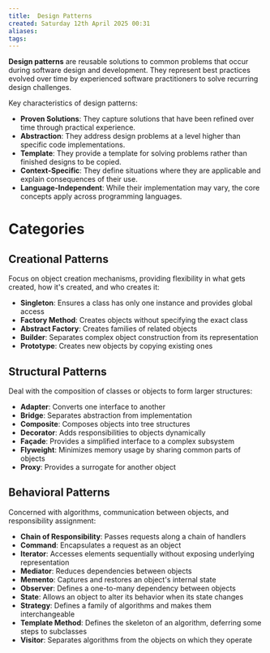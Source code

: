 ```yaml
---
title:  Design Patterns
created: Saturday 12th April 2025 00:31
aliases: 
tags: 
---
```

**Design patterns** are reusable solutions to common problems that occur during software design and development. They represent best practices evolved over time by experienced software practitioners to solve recurring design challenges.

Key characteristics of design patterns:

- **Proven Solutions**: They capture solutions that have been refined over time through practical experience.
- **Abstraction**: They address design problems at a level higher than specific code implementations.
- **Template**: They provide a template for solving problems rather than finished designs to be copied.
- **Context-Specific**: They define situations where they are applicable and explain consequences of their use.
- **Language-Independent**: While their implementation may vary, the core concepts apply across programming languages.
# Categories

## Creational Patterns

Focus on object creation mechanisms, providing flexibility in what gets created, how it's created, and who creates it:

- **Singleton**: Ensures a class has only one instance and provides global access
- **Factory Method**: Creates objects without specifying the exact class
- **Abstract Factory**: Creates families of related objects
- **Builder**: Separates complex object construction from its representation
- **Prototype**: Creates new objects by copying existing ones
## Structural Patterns

Deal with the composition of classes or objects to form larger structures:

- **Adapter**: Converts one interface to another
- **Bridge**: Separates abstraction from implementation
- **Composite**: Composes objects into tree structures
- **Decorator**: Adds responsibilities to objects dynamically
- **Façade**: Provides a simplified interface to a complex subsystem
- **Flyweight**: Minimizes memory usage by sharing common parts of objects
- **Proxy**: Provides a surrogate for another object
## Behavioral Patterns

Concerned with algorithms, communication between objects, and responsibility assignment:

- **Chain of Responsibility**: Passes requests along a chain of handlers
- **Command**: Encapsulates a request as an object
- **Iterator**: Accesses elements sequentially without exposing underlying representation
- **Mediator**: Reduces dependencies between objects
- **Memento**: Captures and restores an object's internal state
- **Observer**: Defines a one-to-many dependency between objects
- **State**: Allows an object to alter its behavior when its state changes
- **Strategy**: Defines a family of algorithms and makes them interchangeable
- **Template Method**: Defines the skeleton of an algorithm, deferring some steps to subclasses
- **Visitor**: Separates algorithms from the objects on which they operate